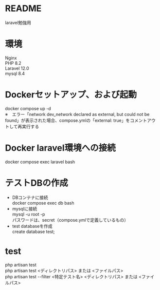 # README
laravel勉強用

# 環境
Nginx<br/>
PHP 8.2<br/>
Laravel 12.0<br/>
mysql 8.4<br/>

# Dockerセットアップ、および起動
docker compose up -d<br>
※　エラー「network dev_network declared as external, but could not be found」が表示された場合、compose.ymlの「external: true」をコメントアウトして再実行する

# Docker laravel環境への接続
docker compose exec laravel bash

# テストDBの作成
<ul>
<li>DBコンテナに接続</li>
docker compose exec db bash
<li>mysqlに接続</li>
mysql -u root -p<br>
パスワードは、secret（compose.ymlで定義しているもの）
<li>test databaseを作成</li>
create database test;<br>
</ul>

# test
php artisan test<br/>
php artisan test <ディレクトリパス> または <ファイルパス><br/>
php artisan test --filter <特定テスト名> <ディレクトリパス> または <ファイルパス>

